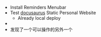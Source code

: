 - Install Reminders Menubar
- Test [docusaurus](https://docusaurus.io/zh-CN/) Static Personal Website
	- Already local deploy
-
- 发现了一个可以操作的另外一个